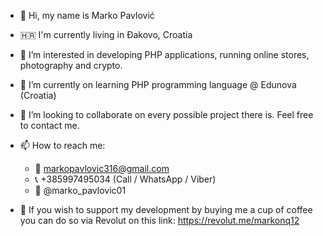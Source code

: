 - 👋 Hi, my name is Marko Pavlović
- 🇭🇷 I'm currently living in Đakovo, Croatia
- 👀 I’m interested in developing PHP applications, running online stores, photography and crypto.
- 🌱 I’m currently on learning PHP programming language @ Edunova (Croatia)
- 💞️ I’m looking to collaborate on every possible project there is. Feel free to contact me.

- 📫 How to reach me:
  - 📩 markopavlovic316@gmail.com
  - 📞 +385997495034 (Call / WhatsApp / Viber)
  - 📸 @marko_pavlovic01

- 💸 If you wish to support my development by buying me a cup of coffee you can do so via Revolut on this link: https://revolut.me/markonq12

<!---
noisymark/noisymark is a ✨ special ✨ repository because its `README.md` (this file) appears on your GitHub profile.
You can click the Preview link to take a look at your changes.
--->
